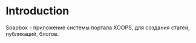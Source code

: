# Introduction

Soapbox - приложение системы портала XOOPS, для создания статей, публикаций, блогов.

